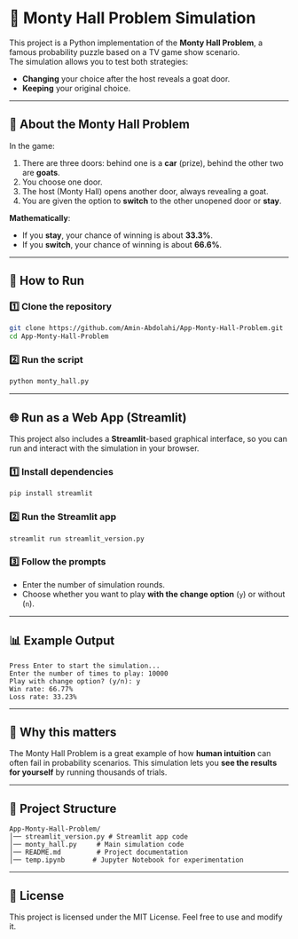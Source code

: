 # 🎯 Monty Hall Problem Simulation

This project is a Python implementation of the **Monty Hall Problem**, a famous probability puzzle based on a TV game show scenario.  
The simulation allows you to test both strategies:
- **Changing** your choice after the host reveals a goat door.
- **Keeping** your original choice.

---

## 📜 About the Monty Hall Problem
In the game:
1. There are three doors: behind one is a **car** (prize), behind the other two are **goats**.
2. You choose one door.
3. The host (Monty Hall) opens another door, always revealing a goat.
4. You are given the option to **switch** to the other unopened door or **stay**.

**Mathematically**:
- If you **stay**, your chance of winning is about **33.3%**.
- If you **switch**, your chance of winning is about **66.6%**.

---

## 🚀 How to Run

### 1️⃣ Clone the repository
```bash
git clone https://github.com/Amin-Abdolahi/App-Monty-Hall-Problem.git
cd App-Monty-Hall-Problem
````

### 2️⃣ Run the script

```bash
python monty_hall.py
```
---

## 🌐 Run as a Web App (Streamlit)

This project also includes a **Streamlit**-based graphical interface, so you can run and interact with the simulation in your browser.

### 1️⃣ Install dependencies
```bash
pip install streamlit
```
### 2️⃣ Run the Streamlit app
```bash
streamlit run streamlit_version.py
```
### 3️⃣ Follow the prompts

* Enter the number of simulation rounds.
* Choose whether you want to play **with the change option** (`y`) or without (`n`).

---

## 📊 Example Output

```text
Press Enter to start the simulation...
Enter the number of times to play: 10000
Play with change option? (y/n): y
Win rate: 66.77%
Loss rate: 33.23%
```

---

## 🧠 Why this matters

The Monty Hall Problem is a great example of how **human intuition** can often fail in probability scenarios.
This simulation lets you **see the results for yourself** by running thousands of trials.

---

## 📂 Project Structure

```
App-Monty-Hall-Problem/
│── streamlit_version.py # Streamlit app code
│── monty_hall.py     # Main simulation code
│── README.md         # Project documentation
│── temp.ipynb       # Jupyter Notebook for experimentation
```

---

## 📄 License

This project is licensed under the MIT License. Feel free to use and modify it.
